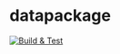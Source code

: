 # datapackage

[![Build & Test](https://github.com/dadosjusbr/datapackage/actions/workflows/build_test.yml/badge.svg)](https://github.com/dadosjusbr/datapackage/actions/workflows/build_test.yml)
